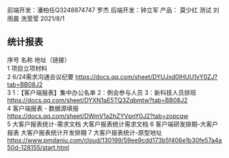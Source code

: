 前端开发：潘柏任Q3248874747  罗杰
后端开发：钟立军
产品： 莫少红
测试 刘雨晨 洗莹莹
2021/8/1
## 统计报表
序号	名称	地址（链接）	
1	项目立项材料		
2	6/24需求沟通会议纪要	https://docs.qq.com/sheet/DYUJxd0lHUU1vY0ZJ?tab=BB08J2	
3	1：【客户端报表】集中办公名单
2：例会参与人员
3：新科技人员排班	https://docs.qq.com/sheet/DYXN1aE5TQ3Zqbmtw?tab=BB08J2	
4	客户端报表 - 数据源填报	https://docs.qq.com/sheet/DWmV1a2hZYVpnY0J2?tab=zopcqw	
5	大客户报表统计-需求文档	大客户报表统计需求文档	
6	客户端研发排期-大客户报表	大客户报表统计开发排期	
7	大客户报表统计-原型地址	https://www.pmdaniu.com/cloud/130199/59ee9cdd173b5f406e1b30fe57a4a50d-128155/start.html	
